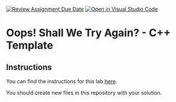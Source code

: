 [![Review Assignment Due Date](https://classroom.github.com/assets/deadline-readme-button-22041afd0340ce965d47ae6ef1cefeee28c7c493a6346c4f15d667ab976d596c.svg)](https://classroom.github.com/a/ge8tdqt-)
[![Open in Visual Studio Code](https://classroom.github.com/assets/open-in-vscode-2e0aaae1b6195c2367325f4f02e2d04e9abb55f0b24a779b69b11b9e10269abc.svg)](https://classroom.github.com/online_ide?assignment_repo_id=15953078&assignment_repo_type=AssignmentRepo)
# Oops! Shall We Try Again? - C++ Template

## Instructions

You can find the instructions for this lab [here](https://cyrusvandrevala.com/teaching/csc/122/labs/oops-shall-we-try-again.html).

You should create new files in this repository with your solution.
